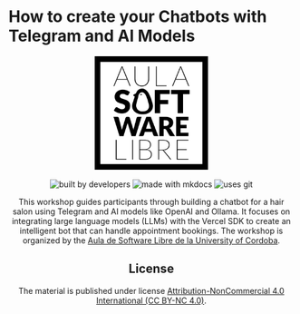 # How to create your Chatbots with Telegram and AI Models

<div align="center">
    <img width="200" src="/docs/images/logoasl.png" alt="Aula Software Libre de la UCO">
</div>

<div align="center">

![built by developers](https://img.shields.io/badge/built%20by-developers%20%3C%2F%3E-orange.svg?longCache=true&style=for-the-badge) ![made with mkdocs](https://img.shields.io/badge/made%20with-mkdocs-green.svg?longCache=true&style=for-the-badge) ![uses git](https://img.shields.io/badge/uses-git-blue.svg?longCache=true&style=for-the-badge)

This workshop guides participants through building a chatbot for a hair salon using Telegram and AI models like OpenAI and Ollama. It focuses on integrating large language models (LLMs) with the Vercel SDK to create an intelligent bot that can handle appointment bookings. The workshop is organized by the [Aula de Software Libre de la University of Cordoba](https://www.uco.es/aulasoftwarelibre).

## License

The material is published under license [Attribution-NonCommercial 4.0 International (CC BY-NC 4.0)](https://creativecommons.org/licenses/by-nc/4.0/deed.es).
